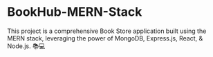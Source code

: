 # BookHub-MERN-Stack
This project is a comprehensive Book Store application built using the MERN stack, leveraging the power of MongoDB, Express.js, React, &amp; Node.js. 📚💻
